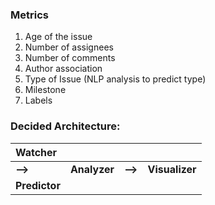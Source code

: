### Metrics

1. Age of the issue
2. Number of assignees
3. Number of comments
4. Author association
5. Type of Issue (NLP analysis to predict type)
6. Milestone
7. Labels


### Decided Architecture:

| Watcher ||||
| :------------- | :------------- |:------------- |:------------- |
| **-->** | **Analyzer**   | **-->** |**Visualizer**|
|**Predictor** ||||
